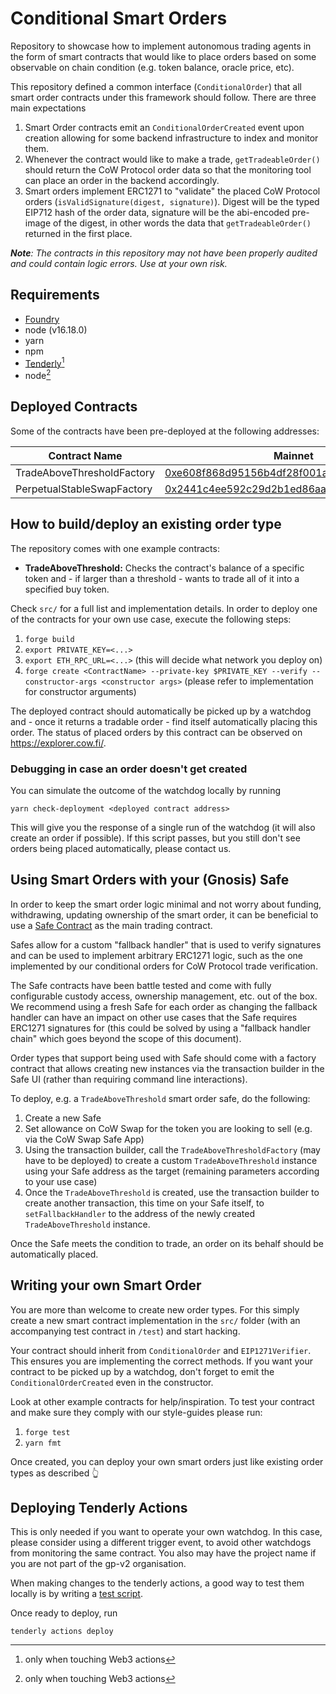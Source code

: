 # Conditional Smart Orders

Repository to showcase how to implement autonomous trading agents in the form of smart contracts that would like to place orders based on some observable on chain condition (e.g. token balance, oracle price, etc).

This repository defined a common interface (`ConditionalOrder`) that all smart order contracts under this framework should follow. There are three main expectations

1. Smart Order contracts emit an `ConditionalOrderCreated` event upon creation allowing for some backend infrastructure to index and monitor them.
2. Whenever the contract would like to make a trade, `getTradeableOrder()` should return the CoW Protocol order data so that the monitoring tool can place an order in the backend accordingly.
3. Smart orders implement ERC1271 to "validate" the placed CoW Protocol orders (`isValidSignature(digest, signature)`). Digest will be the typed EIP712 hash of the order data, signature will be the abi-encoded pre-image of the digest, in other words the data that `getTradeableOrder()` returned in the first place.

***Note**: The contracts in this repository may not have been properly audited and could contain logic errors. Use at your own risk.*

## Requirements

- [Foundry](https://github.com/foundry-rs/foundry)
- node (v16.18.0)
- yarn
- npm
- [Tenderly](https://docs.tenderly.co/monitoring/integrations#installing-on-macos)[^1]
- node[^1]

[^1]: only when touching Web3 actions

## Deployed Contracts

Some of the contracts have been pre-deployed at the following addresses:

| Contract Name | Mainnet | Gnosis Chain | Goerli |
| --- | --- | --- | --- |
| TradeAboveThresholdFactory | [0xe608f868d95156b4df28f001a8d926df57c44054](https://etherscan.io/address/0xe608f868d95156b4df28f001a8d926df57c44054) | [0xd20a99e3c6c103108d74e241908e00ef4db447fb](https://gnosisscan.io/address/0xd20a99e3c6c103108d74e241908e00ef4db447fb) | [0x0362cb0892c3410d9beac1bc774fc2edb1b026b0](https://goerli.etherscan.io/address/0x0362cb0892c3410d9beac1bc774fc2edb1b026b0) |
| PerpetualStableSwapFactory | [0x2441c4ee592c29d2b1ed86aa9b3bbd6dadfee02b](https://etherscan.io/address/0x2441c4ee592c29d2b1ed86aa9b3bbd6dadfee02b) |  [0x46567d9749f435A8cE413BA92B6B1b3E90008a2e](https://gnosisscan.io/address/0x46567d9749f435A8cE413BA92B6B1b3E90008a2e) | [0xE608F868d95156B4df28F001A8D926Df57c44054](https://goerli.etherscan.io/address/0xE608F868d95156B4df28F001A8D926Df57c44054) |

## How to build/deploy an existing order type

The repository comes with one example contracts:

- **TradeAboveThreshold:** Checks the contract's balance of a specific token and - if larger than a threshold - wants to trade all of it into a specified buy token.

Check `src/` for a full list and implementation details. In order to deploy one of the contracts for your own use case, execute the following steps:

1. `forge build`
2. `export PRIVATE_KEY=<...>`
3. `export ETH_RPC_URL=<...>` (this will decide what network you deploy on)
4. `forge create <ContractName> --private-key $PRIVATE_KEY --verify --constructor-args <constructor args>` (please refer to implementation for constructor arguments)

The deployed contract should automatically be picked up by a watchdog and - once it returns a tradable order - find itself automatically placing this order. The status of placed orders by this contract can be observed on https://explorer.cow.fi/.

### Debugging in case an order doesn't get created

You can simulate the outcome of the watchdog locally by running

```
yarn check-deployment <deployed contract address>
```

This will give you the response of a single run of the watchdog (it will also create an order if possible). If this script passes, but you still don't see orders being placed automatically, please contact us.

## Using Smart Orders with your (Gnosis) Safe

In order to keep the smart order logic minimal and not worry about funding, withdrawing, updating ownership of the smart order, it can be beneficial to use a [Safe Contract](https://app.safe.global/) as the main trading contract.

Safes allow for a custom "fallback handler" that is used to verify signatures and can be used to implement arbitrary ERC1271 logic, such as the one implemented by our conditional orders for CoW Protocol trade verification.

The Safe contracts have been battle tested and come with fully configurable custody access, ownership management, etc. out of the box. We recommend using a fresh Safe for each order as changing the fallback handler can have an impact on other use cases that the Safe requires ERC1271 signatures for (this could be solved by using a "fallback handler chain" which goes beyond the scope of this document).

Order types that support being used with Safe should come with a factory contract that allows creating new instances via the transaction builder in the Safe UI (rather than requiring command line interactions).

To deploy, e.g. a `TradeAboveThreshold` smart order safe, do the following:

1. Create a new Safe
2. Set allowance on CoW Swap for the token you are looking to sell (e.g. via the CoW Swap Safe App)
3. Using the transaction builder, call the `TradeAboveThresholdFactory` (may have to be deployed) to create a custom `TradeAboveThreshold` instance using your Safe address as the target (remaining parameters according to your use case)
4. Once the `TradeAboveThreshold` is created, use the transaction builder to create another transaction, this time on your Safe itself, to `setFallbackHandler` to the address of the newly created `TradeAboveThreshold` instance.

Once the Safe meets the condition to trade, an order on its behalf should be automatically placed.


## Writing your own Smart Order

You are more than welcome to create new order types. For this simply create a new smart contract implementation in the `src/` folder (with an accompanying test contract in `/test`) and start hacking. 

Your contract should inherit from `ConditionalOrder` and `EIP1271Verifier`. This ensures you are implementing the correct methods. If you want your contract to be picked up by a watchdog, don't forget to emit the `ConditionalOrderCreated` even in the constructor.

Look at other example contracts for help/inspiration. To test your contract and make sure they comply with our style-guides please run:
1. `forge test`
2. `yarn fmt`

Once created, you can deploy your own smart orders just like existing order types as described 👆

## Deploying Tenderly Actions

This is only needed if you want to operate your own watchdog. In this case, please consider using a different trigger event, to avoid other watchdogs from monitoring the same contract. You also may have the project name if you are not part of the gp-v2 organisation.

When making changes to the tenderly actions, a good way to test them locally is by writing a [test script](https://docs.tenderly.co/web3-actions/references/local-development-and-testing).

Once ready to deploy, run

```
tenderly actions deploy
```
